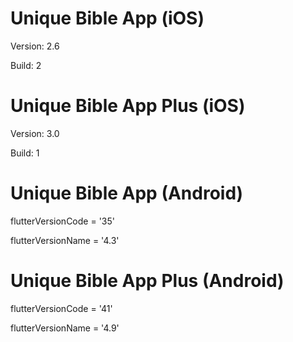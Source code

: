 # Unique Bible App (iOS)
Version: 2.6

Build: 2

# Unique Bible App Plus (iOS)
Version: 3.0

Build: 1

# Unique Bible App (Android)
flutterVersionCode = '35'

flutterVersionName = '4.3'

# Unique Bible App Plus (Android)
flutterVersionCode = '41'

flutterVersionName = '4.9'
